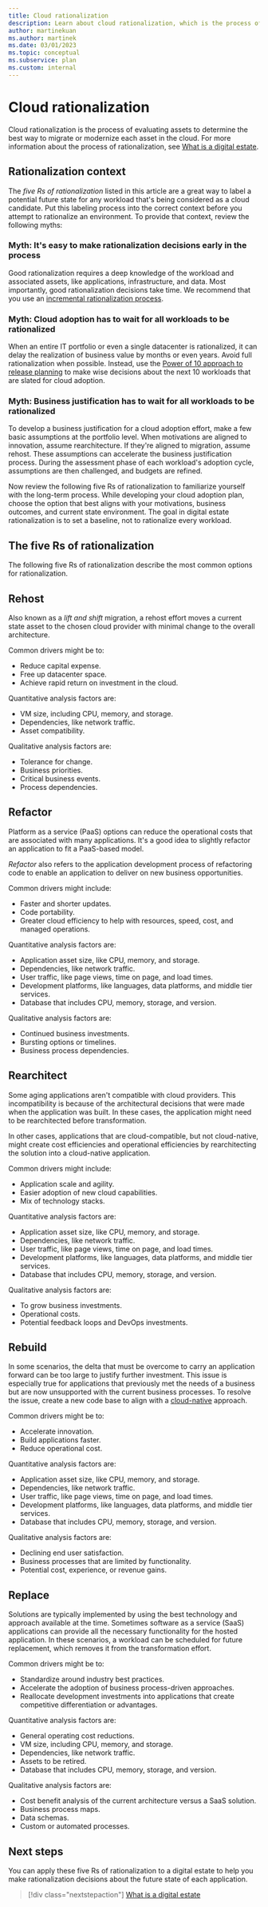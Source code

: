 ```yaml
---
title: Cloud rationalization
description: Learn about cloud rationalization, which is the process of evaluating assets to determine the best way to migrate or modernize each asset in the cloud.
author: martinekuan
ms.author: martinek
ms.date: 03/01/2023
ms.topic: conceptual
ms.subservice: plan
ms.custom: internal
---
```


# Cloud rationalization

Cloud rationalization is the process of evaluating assets to determine the best way to migrate or modernize each asset in the cloud. For more information about the process of rationalization, see [What is a digital estate](./index.md).

## Rationalization context

The *five Rs of rationalization* listed in this article are a great way to label a potential future state for any workload that's being considered as a cloud candidate. Put this labeling process into the correct context before you attempt to rationalize an environment. To provide that context, review the following myths:

### Myth: It's easy to make rationalization decisions early in the process

Good rationalization requires a deep knowledge of the workload and associated assets, like applications, infrastructure, and data. Most importantly, good rationalization decisions take time. We recommend that you use an [incremental rationalization process](./rationalize.md#incremental-rationalization).

### Myth: Cloud adoption has to wait for all workloads to be rationalized

When an entire IT portfolio or even a single datacenter is rationalized, it can delay the realization of business value by months or even years. Avoid full rationalization when possible. Instead, use the [Power of 10 approach to release planning](./rationalize.md#release-planning) to make wise decisions about the next 10 workloads that are slated for cloud adoption.

### Myth: Business justification has to wait for all workloads to be rationalized

To develop a business justification for a cloud adoption effort, make a few basic assumptions at the portfolio level. When motivations are aligned to innovation, assume rearchitecture. If they're aligned to migration, assume rehost. These assumptions can accelerate the business justification process. During the assessment phase of each workload's adoption cycle, assumptions are then challenged, and budgets are refined.

Now review the following five Rs of rationalization to familiarize yourself with the long-term process. While developing your cloud adoption plan, choose the option that best aligns with your motivations, business outcomes, and current state environment. The goal in digital estate rationalization is to set a baseline, not to rationalize every workload.

## The five Rs of rationalization

The following five Rs of rationalization describe the most common options for rationalization.

## Rehost

Also known as a *lift and shift* migration, a rehost effort moves a current state asset to the chosen cloud provider with minimal change to the overall architecture.

Common drivers might be to:

- Reduce capital expense.
- Free up datacenter space.
- Achieve rapid return on investment in the cloud.

Quantitative analysis factors are:

- VM size, including CPU, memory, and storage.
- Dependencies, like network traffic.
- Asset compatibility.

Qualitative analysis factors are:

- Tolerance for change.
- Business priorities.
- Critical business events.
- Process dependencies.

## Refactor

Platform as a service (PaaS) options can reduce the operational costs that are associated with many applications. It's a good idea to slightly refactor an application to fit a PaaS-based model.

*Refactor* also refers to the application development process of refactoring code to enable an application to deliver on new business opportunities.

Common drivers might include:

- Faster and shorter updates.
- Code portability.
- Greater cloud efficiency to help with resources, speed, cost, and managed operations.

Quantitative analysis factors are:

- Application asset size, like CPU, memory, and storage.
- Dependencies, like network traffic.
- User traffic, like page views, time on page, and load times.
- Development platforms, like languages, data platforms, and middle tier services.
- Database that includes CPU, memory, storage, and version.

Qualitative analysis factors are:

- Continued business investments.
- Bursting options or timelines.
- Business process dependencies.

## Rearchitect

Some aging applications aren't compatible with cloud providers. This incompatibility is because of the architectural decisions that were made when the application was built. In these cases, the application might need to be rearchitected before transformation.

In other cases, applications that are cloud-compatible, but not cloud-native, might create cost efficiencies and operational efficiencies by rearchitecting the solution into a cloud-native application.

Common drivers might include:

- Application scale and agility.
- Easier adoption of new cloud capabilities.
- Mix of technology stacks.

Quantitative analysis factors are:

- Application asset size, like CPU, memory, and storage.
- Dependencies, like network traffic.
- User traffic, like page views, time on page, and load times.
- Development platforms, like languages, data platforms, and middle tier services.
- Database that includes CPU, memory, storage, and version.

Qualitative analysis factors are:

- To grow business investments.
- Operational costs.
- Potential feedback loops and DevOps investments.

## Rebuild

In some scenarios, the delta that must be overcome to carry an application forward can be too large to justify further investment. This issue is especially true for applications that previously met the needs of a business but are now unsupported with the current business processes. To resolve the issue, create a new code base to align with a [cloud-native](https://azure.microsoft.com/overview/cloudnative/) approach.

Common drivers might be to:

- Accelerate innovation.
- Build applications faster.
- Reduce operational cost.

Quantitative analysis factors are:

- Application asset size, like CPU, memory, and storage.
- Dependencies, like network traffic.
- User traffic, like page views, time on page, and load times.
- Development platforms, like languages, data platforms, and middle tier services.
- Database that includes CPU, memory, storage, and version.

Qualitative analysis factors are:

- Declining end user satisfaction.
- Business processes that are limited by functionality.
- Potential cost, experience, or revenue gains.

## Replace

Solutions are typically implemented by using the best technology and approach available at the time. Sometimes software as a service (SaaS) applications can provide all the necessary functionality for the hosted application. In these scenarios, a workload can be scheduled for future replacement, which removes it from the transformation effort.

Common drivers might be to:

- Standardize around industry best practices.
- Accelerate the adoption of business process-driven approaches.
- Reallocate development investments into applications that create competitive differentiation or advantages.

Quantitative analysis factors are:

- General operating cost reductions.
- VM size, including CPU, memory, and storage.
- Dependencies, like network traffic.
- Assets to be retired.
- Database that includes CPU, memory, storage, and version.

Qualitative analysis factors are:

- Cost benefit analysis of the current architecture versus a SaaS solution.
- Business process maps.
- Data schemas.
- Custom or automated processes.

## Next steps

You can apply these five Rs of rationalization to a digital estate to help you make rationalization decisions about the future state of each application.

> [!div class="nextstepaction"]
> [What is a digital estate](./index.md)
